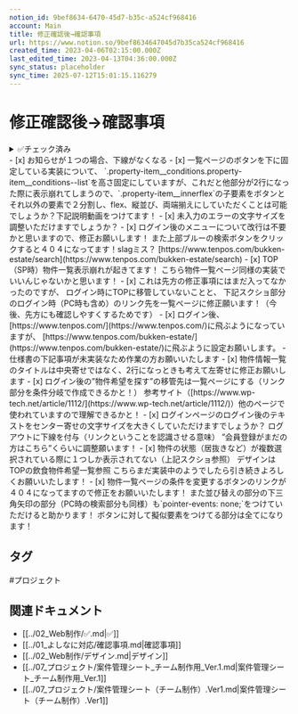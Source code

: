 ```yaml
---
notion_id: 9bef8634-6470-45d7-b35c-a524cf968416
account: Main
title: 修正確認後→確認事項
url: https://www.notion.so/9bef8634647045d7b35ca524cf968416
created_time: 2023-04-06T02:15:00.000Z
last_edited_time: 2023-04-13T04:36:00.000Z
sync_status: placeholder
sync_time: 2025-07-12T15:01:15.116279
---
```

# 修正確認後→確認事項

<details>
<summary>✅チェック済み</summary>
</details>
  - [x] お知らせが１つの場合、下線がなくなる
  - [x] 一覧ページのボタンを下に固定している実装について、
`.property-item__conditions.property-item__conditions--list`を高さ固定にしていますが、これだと他部分が2行になった際に表示崩れてしまうので、`.property-item__innerflex`の子要素をボタンとそれ以外の要素で２分割し、flex、縦並び、両端揃えにしていただくことは可能でしょうか？下記説明動画をつけてます！
  - [x] 未入力のエラーの文字サイズを調整いただけますでしょうか？
  - [x] ログイン後のメニューについて改行は不要かと思いますので、修正お願いします！
また上部ブルーの検索ボタンをクリックすると４０４になってます！slagミス？
[https://www.tenpos.com/bukken-estate/search](https://www.tenpos.com/bukken-estate/search)
  - [x] TOP（SP時）物件一覧表示崩れが起きてます！
こちら物件一覧ページ同様の実装でいいんじゃないかと思います！
  - [x] これは先方の修正事項にはまだ入ってなかったのですが、
ログイン時にTOPに移管していないことと、
下記スクショ部分のログイン時（PC時も含め）のリンク先を一覧ページに修正願います！（今後、先方にも確認しやすくするためです）
  - [x] ログイン後、[https://www.tenpos.com/](https://www.tenpos.com/)に飛ぶようになっていますが、
[https://www.tenpos.com/bukken-estate/](https://www.tenpos.com/bukken-estate/)に飛ぶように設定お願いします。
  - 仕様書の下記事項が未実装なため作業の方お願いいたします
  - [x] 物件情報一覧のタイトルは中央寄せではなく、2行になっときも考えて左寄せに修正お願いします
  - [x] ログイン後の”物件希望を探す”の移管先は一覧ページにする（リンク部分を条件分岐で作成できるかと！）
参考サイト（[https://www.wp-tech.net/article/1112/](https://www.wp-tech.net/article/1112/)）他のページで使われていますので理解できるかと！
  - [x] ログインページのログイン後のテキストをセンター寄せの文字サイズを大きくしていただけますでしょうか？
ログアウトに下線を付与（リンクということを認識させる意味）
”会員登録がまだの方はこちら”くらいに調整願います！
  - [x] 物件の状態（居抜きなど）が複数選択されている際に１つしか表示されてない（上記スクショ参照）
デザインはTOPの飲食物件希望一覧参照
こちらまだ実装中のようでしたら引き続きよろしくお願いいたします！
  - [x] 物件一覧ページの条件を変更するボタンのリンクが４０４になってますので修正をお願いいたします！
また並び替えの部分の下三角矢印の部分（PC時の検索部分も同様）も`pointer-events: none;`をつけていただけると助かります！
ボタンに対して擬似要素をつけてる部分は全てになります！

## タグ

#プロジェクト 

## 関連ドキュメント

- [[../02_Web制作/✅.md|✅]]
- [[../01_よしなに対応/確認事項.md|確認事項]]
- [[../02_Web制作/デザイン.md|デザイン]]
- [[../07_プロジェクト/案件管理シート_チーム制作用_Ver.1.md|案件管理シート_チーム制作用_Ver.1]]
- [[../07_プロジェクト/案件管理シート（チーム制作）.Ver1.md|案件管理シート（チーム制作）.Ver1]]
